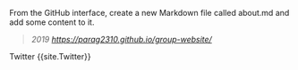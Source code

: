 From the GitHub interface, create a new Markdown file called about.md and add some content to it.
> *2019 https://parag2310.github.io/group-website/*


Twitter {{site.Twitter}}
